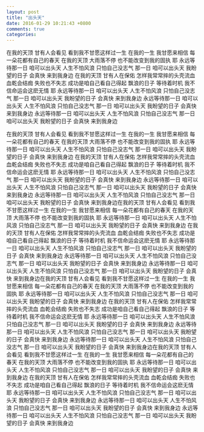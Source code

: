 ```yaml
---
layout: post
title: "出头天"
date: 2016-01-29 10:21:43 +0800
comments: true
categories: 
---
```

在我的天顶 甘有人会看见
看到我不甘愿这样过一生
在我的一生 我甘愿来相信
每一朵花都有自己的春天
在我的天顶 大雨落不停
也不能改变到我的固执 耶
永远等待那一日 咱可以出头天
人生不怕风浪 只怕自己没志气
那一日 咱可以出头天
我盼望的日子 会真快 来到我身边
在我的天顶 甘有人在保佑
怎样我常常摔的头壳流血
血乾会结痂 失败也不失志
成功是咱自己看自己得起
飘浪的日子 等待着时机
我不信命运会这麽无情 耶
永远等待那一日 咱可以出头天
人生不怕风浪 只怕自己没志气
那一日 咱可以出头天
我盼望的日子 会真快 来到我身边
永远等待那一日 咱可以出头天
人生不怕风浪 只怕自己没志气
那一日 咱可以出头天
我盼望的日子 会真快 来到我身边
永远等待那一日 咱可以出头天
人生不怕风浪 只怕自己没志气
那一日 咱可以出头天
我盼望的日子 会真快 来到我身边

在我的天顶 甘有人会看见
看到我不甘愿这样过一生
在我的一生 我甘愿来相信
每一朵花都有自己的春天
在我的天顶 大雨落不停
也不能改变到我的固执 耶
永远等待那一日 咱可以出头天
人生不怕风浪 只怕自己没志气
那一日 咱可以出头天
我盼望的日子 会真快 来到我身边
在我的天顶 甘有人在保佑
怎样我常常摔的头壳流血
血乾会结痂 失败也不失志
成功是咱自己看自己得起
飘浪的日子 等待着时机
我不信命运会这麽无情 耶
永远等待那一日 咱可以出头天
人生不怕风浪 只怕自己没志气
那一日 咱可以出头天
我盼望的日子 会真快 来到我身边
永远等待那一日 咱可以出头天
人生不怕风浪 只怕自己没志气
那一日 咱可以出头天
我盼望的日子 会真快 来到我身边
永远等待那一日 咱可以出头天
人生不怕风浪 只怕自己没志气
那一日 咱可以出头天
我盼望的日子 会真快 来到我身边在我的天顶 甘有人会看见
看到我不甘愿这样过一生
在我的一生 我甘愿来相信
每一朵花都有自己的春天
在我的天顶 大雨落不停
也不能改变到我的固执 耶
永远等待那一日 咱可以出头天
人生不怕风浪 只怕自己没志气
那一日 咱可以出头天
我盼望的日子 会真快 来到我身边
在我的天顶 甘有人在保佑
怎样我常常摔的头壳流血
血乾会结痂 失败也不失志
成功是咱自己看自己得起
飘浪的日子 等待着时机
我不信命运会这麽无情 耶
永远等待那一日 咱可以出头天
人生不怕风浪 只怕自己没志气
那一日 咱可以出头天
我盼望的日子 会真快 来到我身边
永远等待那一日 咱可以出头天
人生不怕风浪 只怕自己没志气
那一日 咱可以出头天
我盼望的日子 会真快 来到我身边
永远等待那一日 咱可以出头天
人生不怕风浪 只怕自己没志气
那一日 咱可以出头天
我盼望的日子 会真快 来到我身边在我的天顶 甘有人会看见
看到我不甘愿这样过一生
在我的一生 我甘愿来相信
每一朵花都有自己的春天
在我的天顶 大雨落不停
也不能改变到我的固执 耶
永远等待那一日 咱可以出头天
人生不怕风浪 只怕自己没志气
那一日 咱可以出头天
我盼望的日子 会真快 来到我身边
在我的天顶 甘有人在保佑
怎样我常常摔的头壳流血
血乾会结痂 失败也不失志
成功是咱自己看自己得起
飘浪的日子 等待着时机
我不信命运会这麽无情 耶
永远等待那一日 咱可以出头天
人生不怕风浪 只怕自己没志气
那一日 咱可以出头天
我盼望的日子 会真快 来到我身边
永远等待那一日 咱可以出头天
人生不怕风浪 只怕自己没志气
那一日 咱可以出头天
我盼望的日子 会真快 来到我身边
永远等待那一日 咱可以出头天
人生不怕风浪 只怕自己没志气
那一日 咱可以出头天
我盼望的日子 会真快 来到我身边在我的天顶 甘有人会看见
看到我不甘愿这样过一生
在我的一生 我甘愿来相信
每一朵花都有自己的春天
在我的天顶 大雨落不停
也不能改变到我的固执 耶
永远等待那一日 咱可以出头天
人生不怕风浪 只怕自己没志气
那一日 咱可以出头天
我盼望的日子 会真快 来到我身边
在我的天顶 甘有人在保佑
怎样我常常摔的头壳流血
血乾会结痂 失败也不失志
成功是咱自己看自己得起
飘浪的日子 等待着时机
我不信命运会这麽无情 耶
永远等待那一日 咱可以出头天
人生不怕风浪 只怕自己没志气
那一日 咱可以出头天
我盼望的日子 会真快 来到我身边
永远等待那一日 咱可以出头天
人生不怕风浪 只怕自己没志气
那一日 咱可以出头天
我盼望的日子 会真快 来到我身边
永远等待那一日 咱可以出头天
人生不怕风浪 只怕自己没志气
那一日 咱可以出头天
我盼望的日子 会真快 来到我身边